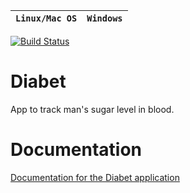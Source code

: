 | **`Linux/Mac OS`** | **`Windows`** |
|------------------|-------------|
[![Build Status](https://travis-ci.org/rokoDev/diabet.svg?branch=master)](https://travis-ci.org/rokoDev/diabet)

# Diabet
App to track man's sugar level in blood.

# Documentation  
[Documentation for the Diabet application][html-docs-Diabet]

[html-docs-Diabet]:   https://rokodev.github.io/Diabet/html/index.html